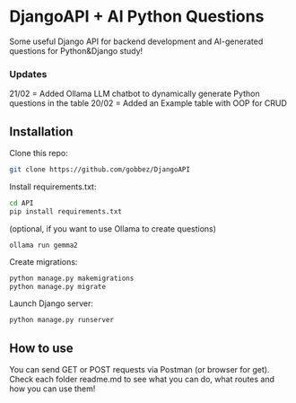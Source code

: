 # DjangoAPI + AI Python Questions
Some useful Django API for backend development and AI-generated questions for Python&Django study!

### Updates
21/02 = Added Ollama LLM chatbot to dynamically generate Python questions in the table
20/02 = Added an Example table with OOP for CRUD

## Installation
Clone this repo:
```bash
git clone https://github.com/gobbez/DjangoAPI
```
Install requirements.txt:
```bash
cd API
pip install requirements.txt
```
(optional, if you want to use Ollama to create questions)
```Ollama bash
ollama run gemma2
```
Create migrations:
```bash
python manage.py makemigrations
python manage.py migrate
```
Launch Django server:
```bash
python manage.py runserver
```

## How to use
You can send GET or POST requests via Postman (or browser for get).
Check each folder readme.md to see what you can do, what routes and how you can use them!




